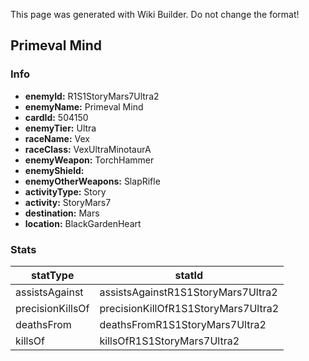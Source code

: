 <span class="wiki-builder">This page was generated with Wiki Builder. Do not change the format!</span>

## Primeval Mind
### Info
* **enemyId:** R1S1StoryMars7Ultra2
* **enemyName:** Primeval Mind
* **cardId:** 504150
* **enemyTier:** Ultra
* **raceName:** Vex
* **raceClass:** VexUltraMinotaurA
* **enemyWeapon:** TorchHammer
* **enemyShield:** 
* **enemyOtherWeapons:** SlapRifle
* **activityType:** Story
* **activity:** StoryMars7
* **destination:** Mars
* **location:** BlackGardenHeart

### Stats
statType | statId
-------- | ------
assistsAgainst | assistsAgainstR1S1StoryMars7Ultra2
precisionKillsOf | precisionKillOfR1S1StoryMars7Ultra2
deathsFrom | deathsFromR1S1StoryMars7Ultra2
killsOf | killsOfR1S1StoryMars7Ultra2

